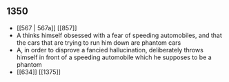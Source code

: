 ## 1350
- [[567 | 567a]] [[857]] 
- A thinks himself obsessed with a fear of speeding automobiles, and that the cars that are trying to run him down are phantom cars
- A, in order to disprove a fancied hallucination, deliberately throws himself in front of a speeding automobile which he supposes to be a phantom
- [[634]] [[1375]] 

